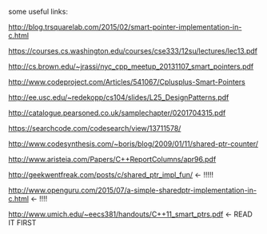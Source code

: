 some useful links:

http://blog.trsquarelab.com/2015/02/smart-pointer-implementation-in-c.html

https://courses.cs.washington.edu/courses/cse333/12su/lectures/lec13.pdf

http://cs.brown.edu/~jrassi/nyc_cpp_meetup_20131107_smart_pointers.pdf

http://www.codeproject.com/Articles/541067/Cplusplus-Smart-Pointers

http://ee.usc.edu/~redekopp/cs104/slides/L25_DesignPatterns.pdf

http://catalogue.pearsoned.co.uk/samplechapter/0201704315.pdf

https://searchcode.com/codesearch/view/13711578/

http://www.codesynthesis.com/~boris/blog/2009/01/11/shared-ptr-counter/

http://www.aristeia.com/Papers/C++ReportColumns/apr96.pdf

http://geekwentfreak.com/posts/c/shared_ptr_impl_fun/  <- !!!!!

http://www.openguru.com/2015/07/a-simple-sharedptr-implementation-in-c.html <- !!!!

http://www.umich.edu/~eecs381/handouts/C++11_smart_ptrs.pdf <- READ IT FIRST
